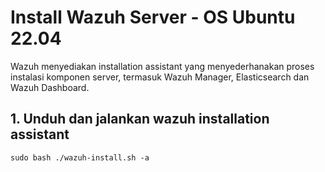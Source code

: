 # Install Wazuh Server - OS Ubuntu 22.04

Wazuh menyediakan installation assistant yang menyederhanakan proses instalasi komponen server, termasuk Wazuh Manager, Elasticsearch dan Wazuh Dashboard.

## 1. Unduh dan jalankan wazuh installation assistant
```curl -sO https://packages.wazuh.com/4.7/wazuh-install.sh
sudo bash ./wazuh-install.sh -a
```



